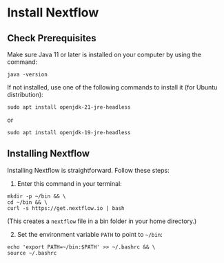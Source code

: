 # Install Nextflow

## Check Prerequisites

Make sure Java 11 or later is installed on your computer by using the command:
```
java -version
```

If not installed, use one of the following commands to install it (for Ubuntu distribution):
```
sudo apt install openjdk-21-jre-headless
```
or
```
sudo apt install openjdk-19-jre-headless
```

## Installing Nextflow

Installing Nextflow is straightforward. Follow these steps:

1. Enter this command in your terminal:
```
mkdir -p ~/bin && \
cd ~/bin && \
curl -s https://get.nextflow.io | bash
```
(This creates a `nextflow` file in a bin folder in your home directory.)


2. Set the environment variable `PATH` to point to `~/bin`:
```
echo 'export PATH=~/bin:$PATH' >> ~/.bashrc && \
source ~/.bashrc
```
